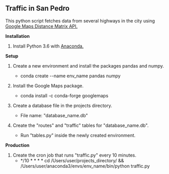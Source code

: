 ## Traffic in San Pedro 

This python script fetches data from several highways in the city using [Google Maps Distance Matrix API.](https://developers.google.com/maps/documentation/distance-matrix/)

**Installation**

1. Install Python 3.6 with [Anaconda.](https://www.anaconda.com/download)

**Setup**

1. Create a new environment and install the packages pandas and numpy.
	- conda create --name env_name pandas numpy

2. Install the Google Maps package.
	- conda install -c conda-forge googlemaps

3. Create a database file in the projects directory.
	- File name: "database_name.db"

4. Create the "routes" and "traffic" tables for "database_name.db".
	- Run "tables.py" inside the newly created environment. 

**Production**

1. Create the cron job that runs "traffic.py" every 10 minutes.
	- */10 * * * * cd /Users/user/projects_directory/ && /Users/user/anaconda3/envs/env_name/bin/python traffic.py 
